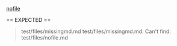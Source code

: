 [nofile](nofile.md)

== EXPECTED ==
> test/files/missingmd.md
test/files/missingmd.md: Can't find: test/files/nofile.md
